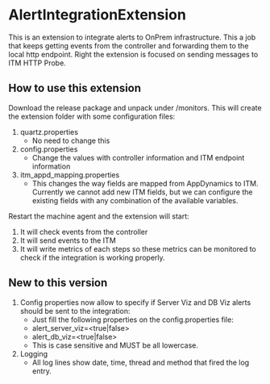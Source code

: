 # AlertIntegrationExtension
This is an extension to integrate alerts to OnPrem infrastructure. This a job that keeps getting events from the controller and forwarding them to the local http endpoint. Right the extension is focused on sending messages to ITM HTTP Probe.

## How to use this extension

Download the release package and unpack under <machine-agent-home>/monitors. This will create the extension folder with some configuration files:

1. quartz.properties
   - No need to change this
2. config.properties
   - Change the values with controller information and ITM endpoint information
3. itm_appd_mapping.properties
   - This changes the way fields are mapped from AppDynamics to ITM. Currently we cannot add new ITM fields, but we can configure the existing fields with any combination of the available variables.

Restart the machine agent and the extension will start:

1. It will check events from the controller
2. It will send events to the ITM
3. It will write metrics of each steps so these metrics can be monitored to check if the integration is working properly.


## New to this version

1. Config properties now allow to specify if Server Viz and DB Viz alerts should be sent to the integration:
   - Just fill the following properties on the config.properties file:
   - alert_server_viz=<true|false>
   - alert_db_viz=<true|false>
   - This is case sensitive and MUST be all lowercase.
2. Logging
   - All log lines show date, time, thread and method that fired the log entry.